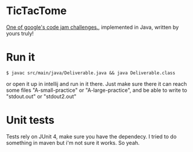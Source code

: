 # TicTacTome

[One of google's code jam challenges.](https://code.google.com/codejam/contest/dashboard?c=2270488), implemented in Java, written by yours truly!

# Run it
`$ javac src/main/java/Deliverable.java && java Deliverable.class`

or open it up in intellij and run in it there. Just make sure there it can reach some files "A-small-practice" or "A-large-practice", and be able to write to "stdout.out" or "stdout2.out"

# Unit tests
Tests rely on JUnit 4, make sure you have the dependecy. I tried to do something in maven but i'm not sure it works. So yeah.
